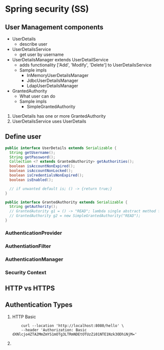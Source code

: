 # Spring security (SS)

## User Management components
- UserDetails
  - describe user
- UserDetailsService
  - get user by username
- UserDetailsManager extends UserDetailService
  - adds functionality ['Add', 'Modify', 'Delete'] to UserDetailsService
  - Sample impls
    - InMemoryUserDetailsManager
    - JdbcUserDetailsManager
    - LdapUserDetailsManager
- GrantedAuthority
  - What user can do
  - Sample impls
    - SimpleGrantedAuthority

1. UserDetails has one or more GrantedAuthority
2. UserDetailsService uses UserDetails

## Define user
```java
public interface UserDetails extends Serializable {
  String getUsername();
  String getPassword();
  Collection <? extends GrantedAuthority> getAuthorities();
  boolean isAccountNonExpired();
  boolean isAccountNonLocked();
  boolean isCredentialsNonExpired();
  boolean isEnabled();

  // if unwanted default is; () -> {return true;}
}

public interface GrantedAuthority extends Serializable {
  String getAuthority();
  // GrantedAutority g1 = () -> "READ"; lambda single abstract method feature
  // GrantedAuthority g2 = new SimpleGrantedAuthority("READ");
}

```


### AuthenticationProvider
### AuthentiationFilter
### AuthenticationManager
### Security Context
## HTTP vs HTTPS

## Authentication Types
1. HTTP Basic
    ```
        curl --location 'http://localhost:8080/hello' \
        --header 'Authorization: Basic dXNlcjo4ZTA2MmZmYS1mOTg3LTRmNDEtOTUzZi01NTE1Nzk3ODhiNjM='   
    ```
2. 



